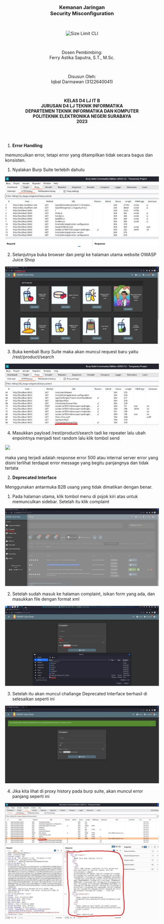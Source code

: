 ﻿<h3 align="center">
    <b>Kemanan Jaringan</b><br>
    Security Misconfiguration
</h3>
<br>
<p align="center">
  <img src="./Aspose.Words.bc219017-9ee2-4d10-8a50-ace671e64fd2.001.png" alt="Size Limit CLI" width="300">
</p>
<br>
<p align="center">
    Dosen Pembimbing:<br>
    Ferry Astika Saputra, S.T., M.Sc.
</p>
<br>
<p align="center">
    Disusun Oleh:<br>
    Iqbal Darmawan (3122640041)
</p>
<br>
<p align="center">
    <b>
        KELAS D4 LJ IT B <br>
        JURUSAN D4 LJ TEKNIK INFORMATIKA <br>
        DEPARTEMEN TEKNIK INFORMATIKA DAN KOMPUTER <br> 
        POLITEKNIK ELEKTRONIKA NEGERI SURABAYA <br>
        2023
    </b>
</p>
<br>
<br>

1. **Error Handling** 

memunculkan error, tetapi error yang ditampilkan tidak secara bagus dan konsisten. 

1. Nyalakan Burp Suite terlebih dahulu 

![](Aspose.Words.bc219017-9ee2-4d10-8a50-ace671e64fd2.002.jpeg)

2. Selanjutnya buka browser dan pergi ke halaman utama website OWASP Juice Shop 

![](Aspose.Words.bc219017-9ee2-4d10-8a50-ace671e64fd2.003.jpeg)

3. Buka kembali Burp Suite maka akan muncul request baru yaitu /rest/product/search 

![](Aspose.Words.bc219017-9ee2-4d10-8a50-ace671e64fd2.004.jpeg)

4. Masukkan payload /rest/product/search tadi ke repeater lalu ubah enpointnya menjadi text random lalu klik tombol send 

![](Aspose.Words.bc219017-9ee2-4d10-8a50-ace671e64fd2.005.png)

maka yang terjadi adalah response error 500 atau internal server error yang disini terlihat terdapat error message yang begitu panjangnya dan tidak tertata 

2. **Deprecated Interface** 

Menggunakan antarmuka B2B usang yang tidak dimatikan dengan benar. 

1. Pada halaman utama, klik tombol menu di pojok kiri atas untuk memunculkan sidebar. Setelah itu klik complaint 

![](Aspose.Words.bc219017-9ee2-4d10-8a50-ace671e64fd2.006.jpeg)

2. Setelah sudah masuk ke halaman complaint, isikan form yang ada, dan masukkan file dengan format xml 

![](Aspose.Words.bc219017-9ee2-4d10-8a50-ace671e64fd2.007.jpeg)

3. Setelah itu akan muncul challange Deprecated Interface berhasil di selesaikan seperti ini 

![](Aspose.Words.bc219017-9ee2-4d10-8a50-ace671e64fd2.008.jpeg)

4. Jika kita lihat di proxy history pada burp suite, akan muncul error panjang seperti ini 

![](Aspose.Words.bc219017-9ee2-4d10-8a50-ace671e64fd2.009.jpeg)
